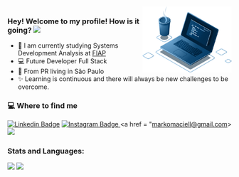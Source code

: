 <img align="right" src="./imagem/home-notebook.png" width="200"/>

### Hey! Welcome to my profile! How is it going? <img src=https://github.com/TheDudeThatCode/TheDudeThatCode/blob/master/Assets/Hi.gif width="25">

- 🚀 I am currently studying Systems Development Analysis at [FIAP](https://www.fiap.com.br/)
- 💻  Future Developer Full Stack
- 📍 From PR living in São Paulo
- ✨ Learning is continuous and there will always be new challenges to be overcome.

### 💻 Where to find me
[![Linkedin Badge](https://img.shields.io/badge/-LinkedIn-blue?style=flat-square&logo=Linkedin&logoColor=white&link=https://www.linkedin.com/in/markomaciell/)](https://www.linkedin.com/in/markomaciell/) [
![Instagram Badge](https://img.shields.io/badge/-Instagram-FF0000?style=flat-square&logo=Instagram&logoColor=white&link=https://www.instagram.com/maciel_marko/)
](https://www.instagram.com/maciel_marko/) 
<a href = "markomaciell@gmail.com><img src="https://img.shields.io/badge/-Gmail-%23333?style=for-the-badge&logo=gmail&logoColor=white" target="_blank"></a>

### Stats and Languages:
<img height="170em" src="https://github-readme-stats.vercel.app/api?username=Marcos26-tech&show_icons=true&theme=onedark"/>    <img height="170em" src="https://github-readme-stats.vercel.app/api/top-langs/?username=Marcos26-tech&layout=compact&theme=onedark"/>


